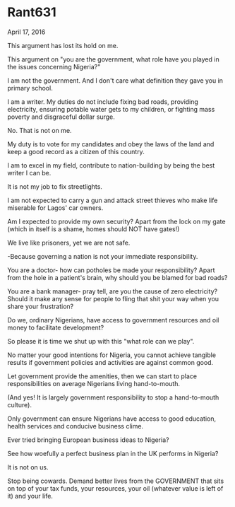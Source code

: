 # Rant631


April 17, 2016

This argument has lost its hold on me.

This argument on "you are the government, what role have you played in the issues concerning Nigeria?"

I am not the government. And I don't care what definition they gave you in primary school.

I am a writer. My duties do not include fixing bad roads, providing electricity, ensuring potable water gets to my children, or fighting mass poverty and disgraceful dollar surge.

No. That is not on me.

My duty is to vote for my candidates and obey the laws of the land and keep a good record as a citizen of this country. 

I am to excel in my field, contribute to nation-building by being the best writer I can be.

It is not my job to fix streetlights. 

I am not expected to carry a gun and attack street thieves who make life miserable for Lagos' car owners.

Am I expected to provide my own security? Apart from the lock on my gate (which in itself is a shame, homes should NOT have gates!)

We live like prisoners, yet we are not safe.

-Because governing a nation is not your immediate responsibility. 

You are a doctor- how can potholes be made your responsibility? Apart from the hole in a patient's brain, why should you be blamed for bad roads?

You are a bank manager- pray tell, are you the cause of zero electricity? Should it make any sense for people to fling that shit your way when you share your frustration?

Do we, ordinary Nigerians, have access to government resources and oil money to facilitate development?

So please it is time we shut up with this "what role can we play".

No matter your good intentions for Nigeria, you cannot achieve tangible results if government policies and activities are against common good.

Let government provide the amenities, then we can start to place responsibilities on average Nigerians living hand-to-mouth.

(And yes! It is largely government responsibility to stop a hand-to-mouth culture).

Only government can ensure Nigerians have access to good education, health services and conducive business clime.

Ever tried bringing European business ideas to Nigeria?

See how woefully a perfect business plan in the UK performs in Nigeria?

It is not on us. 

Stop being cowards. Demand better lives from the GOVERNMENT that sits on top of your tax funds, your resources, your oil (whatever value is left of it) and your life.